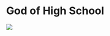 # God of High School

![](https://manhwaz.com/app/manga/uploads/covers/2bf97b3bb8afa1e889367388285ff04d.jpg)
